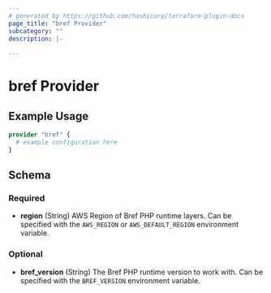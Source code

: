 ```yaml
---
# generated by https://github.com/hashicorp/terraform-plugin-docs
page_title: "bref Provider"
subcategory: ""
description: |-
  
---
```


# bref Provider



## Example Usage

```terraform
provider "bref" {
  # example configuration here
}
```

<!-- schema generated by tfplugindocs -->
## Schema

### Required

- **region** (String) AWS Region of Bref PHP runtime layers. Can be specified with the `AWS_REGION` or `AWS_DEFAULT_REGION` environment variable.

### Optional

- **bref_version** (String) The Bref PHP runtime version to work with. Can be specified with the `BREF_VERSION` environment variable.

